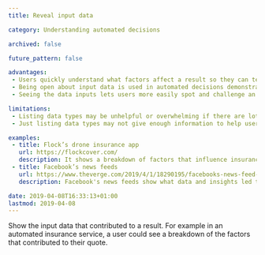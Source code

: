 ```yaml
---
title: Reveal input data

category: Understanding automated decisions

archived: false

future_pattern: false

advantages:
 - Users quickly understand what factors affect a result so they can test what needs to change to get the result they want
 - Being open about input data is used in automated decisions demonstrates consistency and fairness to users
 - Seeing the data inputs lets users more easily spot and challenge an incorrect decision

limitations:
 - Listing data types may be unhelpful or overwhelming if there are lots involved in a decision
 - Just listing data types may not give enough information to help users know how to get a different result

examples:
 - title: Flock’s drone insurance app
   url: https://flockcover.com/
   description: It shows a breakdown of factors that influence insurance quotes
 - title: Facebook’s news feeds
   url: https://www.theverge.com/2019/4/1/18290195/facebooks-news-feed-why-am-i-seeing-this-post-ad-context-interaction
   description: Facebook's news feeds show what data and insights led to users seeing specific content

date: 2019-04-08T16:33:13+01:00
lastmod: 2019-04-08
---
```

Show the input data that contributed to a result. For example in an automated insurance service, a user could see a breakdown of the factors that contributed to their quote.
